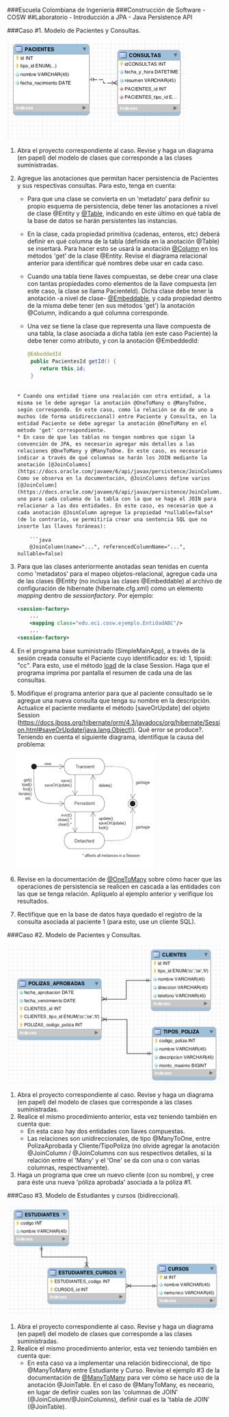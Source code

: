 ###Escuela Colombiana de Ingeniería
###Construcción de Software - COSW
##Laboratorio - Introducción a JPA - Java Persistence API




###Caso #1. Modelo de Pacientes y Consultas.

![](img/PACIENTES_CONSULTAS.png)

1. Abra el proyecto correspondiente al caso. Revise y haga un diagrama (en papel) del modelo de clases que corresponde a las clases suministradas.
2. Agregue las anotaciones que permitan hacer persistencia de Pacientes y sus respectivas consultas. Para esto, tenga en cuenta:
	* Para que una clase se convierta en un 'metadato' para definir su propio esquema de persistencia, debe tener las anotaciones a nivel de clase @Entity y [@Table](https://docs.oracle.com/javaee/5/api/javax/persistence/Table.html), indicando en este último en qué tabla de la base de datos se harán persistentes las instancias.
	* En la clase, cada propiedad primitiva (cadenas, enteros, etc) deberá definir en qué columna de la tabla (definida en la anotación @Table) se insertará. Para hacer esto se usará la anotación [@Column](https://docs.oracle.com/javaee/5/api/javax/persistence/Column.html) en los métodos 'get' de la clase @Entity. Revise el diagrama relacional anterior para identificar qué nombres debe usar en cada caso.
	* Cuando una tabla tiene llaves compuestas, se debe crear una clase con tantas propiedades como elementos de la llave compuesta (en este caso, la clase se llama PacienteId). Dicha clase debe tener la anotación -a nivel de clase- [@Embeddable](https://docs.oracle.com/javaee/5/api/javax/persistence/Embeddable.html), y cada propiedad dentro de la misma debe tener (en sus métodos 'get') la anotación @Column, indicando a qué columna corresponde.
	* Una vez se tiene la clase que representa una llave compuesta de una tabla, la clase asociada a dicha tabla (en este caso Paciente) la debe tener como atributo, y con la anotación @EmbeddedId:

		```java
	    @EmbeddedId
   		 public PacientesId getId() {
	        return this.id;
    	 }
	```	
	
	* Cuando una entidad tiene una realación con otra entidad, a la misma se le debe agregar la anotación @OneToMany o @ManyToOne, según corresponda. En este caso, como la relación se da de uno a muchos (de forma unidireccional) entre Paciente y Consulta, en la entidad Paciente se debe agregar la anotación @OneToMany en el método 'get' correspondiente.
	* En caso de que las tablas no tengan nombres que sigan la convención de JPA, es necesario agregar más detalles a las relaciones @OneToMany y @ManyToOne. En este caso, es necesario indicar a través de qué columnas se harán los JOIN mediante la anotación [@JoinColumns](https://docs.oracle.com/javaee/6/api/javax/persistence/JoinColumns.html). Como se observa en la documentación, @JoinColumns define varios [@JoinColumn](https://docs.oracle.com/javaee/6/api/javax/persistence/JoinColumn.html), uno para cada columna de la tabla con la que se haga el JOIN para relacionar a las dos entidades. En este caso, es necesario que a cada anotación @JoinColumn agregue la propiedad *nullable=false* (de lo contrario, se permitiría crear una sentencia SQL que no inserte las llaves foráneas):

		```java
		@JoinColumn(name="...", referencedColumnName="...", nullable=false)
	```

3. Para que las clases anteriormente anotadas sean tenidas en cuenta como 'metadatos' para el mapeo objetos-relacional, agregue cada una de las clases @Entity (no incluya las clases @Embeddable) al archivo de configuración de hibernate (hibernate.cfg.xml) como un elemento _mapping_  dentro de _sessionfactory_. Por ejemplo:

	```xml
	<session-factory>
		...
		<mapping class="edu.eci.cosw.ejemplo.EntidadABC"/>
		...
	<session-factory>
	```

4. En el programa base suministrado (SimpleMainApp), a través de la sesión creada consulte el Paciente cuyo identificador es: id: 1, tipoid: "cc". Para esto, use el método [load](https://docs.jboss.org/hibernate/orm/4.3/javadocs/org/hibernate/Session.html#load(java.lang.Class,%20java.io.Serializable)) de la clase Session. Haga que el programa imprima por pantalla el resumen de cada una de las consultas.

5. Modifique el programa anterior para que al paciente consultado se le agregue una nueva consulta que tenga su nombre en la descripción. Actualice el paciente mediante el método [saveOrUpdate] del objeto Session (https://docs.jboss.org/hibernate/orm/4.3/javadocs/org/hibernate/Session.html#saveOrUpdate(java.lang.Object)). Qué error se produce?. Teniendo en cuenta el siguiente diagrama, identifique la causa del problema:

	![](img/hibernate-lc.png)

6. Revise en la documentación de [@OneToMany](https://docs.oracle.com/javaee/6/api/javax/persistence/OneToMany.html) sobre cómo hacer que las operaciones de persistencia se realicen en cascada a las entidades con las que se tenga relación. Aplíquelo al ejemplo anterior y verifique los resultados.
7. Rectifique que en la base de datos haya quedado el registro de la consulta asociada al paciente 1 (para esto, use un cliente SQL).



###Caso #2. Modelo de Pacientes y Consultas.

![](img/POLIZAS.png)

1. Abra el proyecto correspondiente al caso. Revise y haga un diagrama (en papel) del modelo de clases que corresponde a las clases suministradas.
2. Realice el mismo procedimiento anterior, esta vez teniendo también en cuenta que:
	* En esta caso hay dos entidades con llaves compuestas.
	* Las relaciones son unidireccionales, de tipo @ManyToOne, entre PolizaAprobada y Cliente/TipoPoliza (no olvide agregar la anotación @JoinColumn / @JoinColumns con sus respectivos detalles, si la relación entre el 'Many' y el 'One' se da con una o con varias columnas, respectivamente).
3. Haga un programa que cree un nuevo cliente (con su nombre), y cree para éste una nueva 'póliza aprobada' asociada a la póliza #1.


###Caso #3. Modelo de Estudiantes y cursos (bidireccional).

![](img/ESTUDIANTES_CURSOS.png)

1. Abra el proyecto correspondiente al caso. Revise y haga un diagrama (en papel) del modelo de clases que corresponde a las clases suministradas.
2. Realice el mismo procedimiento anterior, esta vez teniendo también en cuenta que:
	* En esta caso va a implementar una relación bidireccional, de tipo @ManyToMany entre Estudiante y Curso. Revise el ejemplo #3 de la documentación de [@ManyToMany](https://docs.oracle.com/javaee/6/api/javax/persistence/ManyToMany.html) para ver cómo se hace uso de la anotación @JoinTable. En el caso de @ManyToMany, es neceario, en lugar de definir cuales son las 'columnas de JOIN' (@JoinColumn/@JoinColumns), definir cual es la 'tabla de JOIN' (@JoinTable).
